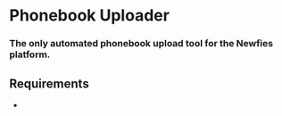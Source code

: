 # Phonebook Uploader
### The only automated phonebook upload tool for the Newfies platform.

## Requirements
* 

